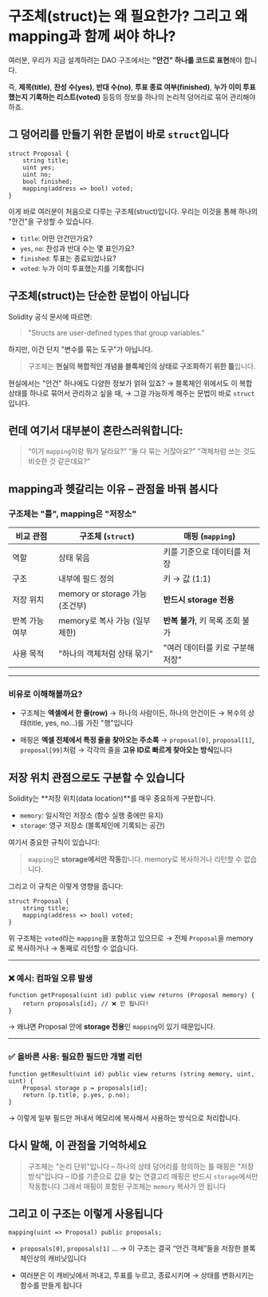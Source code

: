 # 구조체(struct)는 왜 필요한가? 그리고 왜 mapping과 함께 써야 하나?

여러분, 우리가 지금 설계하려는 DAO 구조에서는
**"안건" 하나를 코드로 표현**해야 합니다.

즉, **제목(title)**, **찬성 수(yes)**, **반대 수(no)**,
**투표 종료 여부(finished)**,
**누가 이미 투표했는지 기록하는 리스트(voted)** 등등의 정보를
하나의 논리적 덩어리로 묶어 관리해야 하죠.

## 그 덩어리를 만들기 위한 문법이 바로 `struct`입니다

```solidity
struct Proposal {
    string title;
    uint yes;
    uint no;
    bool finished;
    mapping(address => bool) voted;
}
```

이게 바로 여러분이 처음으로 다루는 구조체(struct)입니다.
우리는 이것을 통해 하나의 "안건"을 구성할 수 있습니다.

- `title`: 어떤 안건인가요?
- `yes`, `no`: 찬성과 반대 수는 몇 표인가요?
- `finished`: 투표는 종료되었나요?
- `voted`: 누가 이미 투표했는지를 기록합니다

## 구조체(struct)는 단순한 문법이 아닙니다

Solidity 공식 문서에 따르면:

> "Structs are user-defined types that group variables."

하지만, 이건 단지 "변수를 묶는 도구"가 아닙니다.

> 구조체는 **현실의 복합적인 개념을 블록체인의 상태로 구조화하기 위한 틀**입니다.

현실에서는 "안건" 하나에도 다양한 정보가 얽혀 있죠?
→ 블록체인 위에서도 이 복합 상태를 하나로 묶어서 관리하고 싶을 때,
→ 그걸 가능하게 해주는 문법이 바로 `struct`입니다.

## 런데 여기서 대부분이 혼란스러워합니다:

> “이거 `mapping`이랑 뭐가 달라요?”
> “둘 다 묶는 거잖아요?”
> “객체처럼 쓰는 것도 비슷한 것 같은데요?”

## mapping과 헷갈리는 이유 – 관점을 바꿔 봅시다

### 구조체는 "틀", mapping은 "저장소"

| 비교 관점      | 구조체 (`struct`)               | 매핑 (`mapping`)                 |
| -------------- | ------------------------------- | -------------------------------- |
| 역할           | 상태 묶음                       | 키를 기준으로 데이터를 저장      |
| 구조           | 내부에 필드 정의                | 키 → 값 (1:1)                    |
| 저장 위치      | memory or storage 가능 (조건부) | **반드시 storage 전용**          |
| 반복 가능 여부 | memory로 복사 가능 (일부 제한)  | **반복 불가**, 키 목록 조회 불가 |
| 사용 목적      | "하나의 객체처럼 상태 묶기"     | "여러 데이터를 키로 구분해 저장" |

---

### 비유로 이해해볼까요?

- 구조체는 **엑셀에서 한 줄(row)**
  → 하나의 사람이든, 하나의 안건이든
  → 복수의 상태(title, yes, no...)를 가진 "행"입니다

- 매핑은 **엑셀 전체에서 특정 줄을 찾아오는 주소록**
  → `proposal[0]`, `proposal[1]`, `proposal[99]`처럼
  → 각각의 줄을 **고유 ID로 빠르게 찾아오는 방식**입니다

## 저장 위치 관점으로도 구분할 수 있습니다

Solidity는 **저장 위치(data location)**를 매우 중요하게 구분합니다.

- `memory`: 일시적인 저장소 (함수 실행 중에만 유지)
- `storage`: 영구 저장소 (블록체인에 기록되는 공간)

여기서 중요한 규칙이 있습니다:

> `mapping`은 **storage에서만 작동**합니다.
> memory로 복사하거나 리턴할 수 없습니다.

그리고 이 규칙은 이렇게 영향을 줍니다:

```solidity
struct Proposal {
    string title;
    mapping(address => bool) voted;
}
```

위 구조체는 `voted`라는 `mapping`을 포함하고 있으므로
→ 전체 `Proposal`을 memory로 복사하거나
→ 통째로 리턴할 수 없습니다.

---

### ❌ 예시: 컴파일 오류 발생

```solidity
function getProposal(uint id) public view returns (Proposal memory) {
    return proposals[id]; // ❌ 안 됩니다!
}
```

→ 왜냐면 Proposal 안에 **storage 전용**인 `mapping`이 있기 때문입니다.

---

### ✅ 올바른 사용: 필요한 필드만 개별 리턴

```solidity
function getResult(uint id) public view returns (string memory, uint, uint) {
    Proposal storage p = proposals[id];
    return (p.title, p.yes, p.no);
}
```

→ 이렇게 일부 필드만 꺼내서 메모리에 복사해서 사용하는 방식으로 처리합니다.

## 다시 말해, 이 관점을 기억하세요

> 구조체는 "논리 단위"입니다 – 하나의 상태 덩어리를 정의하는 틀
> 매핑은 "저장 방식"입니다 – ID를 기준으로 값을 찾는 연결고리
> 매핑은 반드시 `storage`에서만 작동합니다
> 그래서 매핑이 포함된 구조체는 `memory` 복사가 안 됩니다

## 그리고 이 구조는 이렇게 사용됩니다

```solidity
mapping(uint => Proposal) public proposals;
```

- `proposals[0]`, `proposals[1]` …
  → 이 구조는 결국 “안건 객체”들을 저장한 블록체인상의 캐비닛입니다

- 여러분은 이 캐비닛에서 꺼내고, 투표를 누르고, 종료시키며
  → 상태를 변화시키는 함수를 만들게 됩니다

